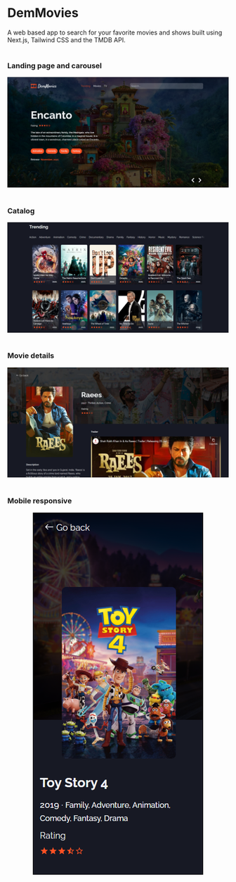 # DemMovies

A web based app to search for your favorite movies and shows built using Next.js, Tailwind CSS and the TMDB API.
<br />
<br />

### Landing page and carousel

![Landing page - carousel](./app-screenshots/landing-carousel.png)
<br />
<br />

### Catalog

![Movie catalog](./app-screenshots/catalog.png)
<br />
<br />

### Movie details

![Movie details](./app-screenshots/movie-details.png)
<br />
<br />

### Mobile responsive

<p align="center">
  <img src="./app-screenshots/mobile.png" alt="Mobile responsive app" />
</p>
<br />

